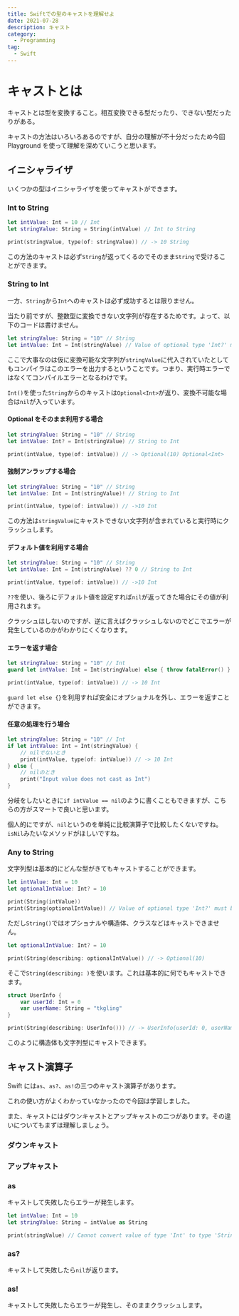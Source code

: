 ```yaml
---
title: Swiftでの型のキャストを理解せよ
date: 2021-07-28
description: キャスト
category:
  - Programming
tag:
  - Swift
---
```


# キャストとは

キャストとは型を変換すること。相互変換できる型だったり、できない型だったりがある。

キャストの方法はいろいろあるのですが、自分の理解が不十分だったため今回 Playground を使って理解を深めていこうと思います。

## イニシャライザ

いくつかの型はイニシャライザを使ってキャストができます。

### Int to String

```swift
let intValue: Int = 10 // Int
let stringValue: String = String(intValue) // Int to String

print(stringValue, type(of: stringValue)) // -> 10 String
```

この方法のキャストは必ず`String`が返ってくるのでそのまま`String`で受けることができます。

### String to Int

一方、`String`から`Int`へのキャストは必ず成功するとは限りません。

当たり前ですが、整数型に変換できない文字列が存在するためです。よって、以下のコードは書けません。

```swift
let stringValue: String = "10" // String
let intValue: Int = Int(stringValue) // Value of optional type 'Int?' must be unwrapped to a value of type 'Int'
```

ここで大事なのは仮に変換可能な文字列が`stringValue`に代入されていたとしてもコンパイラはこのエラーを出力するということです。つまり、実行時エラーではなくてコンパイルエラーとなるわけです。

`Int()`を使った`String`からのキャストは`Optional<Int>`が返り、変換不可能な場合は`nil`が入っています。

#### Optional をそのまま利用する場合

```swift
let stringValue: String = "10" // String
let intValue: Int? = Int(stringValue) // String to Int

print(intValue, type(of: intValue)) // -> Optional(10) Optional<Int>
```

#### 強制アンラップする場合

```swift
let stringValue: String = "10" // String
let intValue: Int = Int(stringValue)! // String to Int

print(intValue, type(of: intValue)) // ->10 Int
```

この方法は`stringValue`にキャストできない文字列が含まれていると実行時にクラッシュします。

#### デフォルト値を利用する場合

```swift
let stringValue: String = "10" // String
let intValue: Int = Int(stringValue) ?? 0 // String to Int

print(intValue, type(of: intValue)) // ->10 Int
```

`??`を使い、後ろにデフォルト値を設定すれば`nil`が返ってきた場合にその値が利用されます。

クラッシュはしないのですが、逆に言えばクラッシュしないのでどこでエラーが発生しているのかがわかりにくくなります。

#### エラーを返す場合

```swift
let stringValue: String = "10" // Int
guard let intValue: Int = Int(stringValue) else { throw fatalError() }

print(intValue, type(of: intValue)) // -> 10 Int
```

`guard let else {}`を利用すれば安全にオプショナルを外し、エラーを返すことができます。

#### 任意の処理を行う場合

```swift
let stringValue: String = "10" // Int
if let intValue: Int = Int(stringValue) {
    // nilでないとき
    print(intValue, type(of: intValue)) // -> 10 Int
} else {
    // nilのとき
    print("Input value does not cast as Int")
}
```

分岐をしたいときに`if intValue == nil`のように書くこともできますが、こちらの方がスマートで良いと思います。

個人的にですが、`nil`というのを単純に比較演算子で比較したくないですね。`isNil`みたいなメソッドがほしいですね。

### Any to String

文字列型は基本的にどんな型がきてもキャストすることができます。

```swift
let intValue: Int = 10
let optionalIntValue: Int? = 10

print(String(intValue))
print(String(optionalIntValue)) // Value of optional type 'Int?' must be unwrapped to a value of type 'Int'
```

ただし`String()`ではオプショナルや構造体、クラスなどはキャストできません。

```swift
let optionalIntValue: Int? = 10

print(String(describing: optionalIntValue)) // -> Optional(10)
```

そこで`String(describing: )`を使います。これは基本的に何でもキャストできます。

```swift
struct UserInfo {
    var userId: Int = 0
    var userName: String = "tkgling"
}

print(String(describing: UserInfo())) // -> UserInfo(userId: 0, userName: "tkgling")
```

このように構造体も文字列型にキャストできます。

## キャスト演算子

Swift には`as`、`as?`、`as!`の三つのキャスト演算子があります。

これの使い方がよくわかっていなかったので今回は学習しました。

また、キャストにはダウンキャストとアップキャストの二つがあります。その違いについてもまずは理解しましょう。

### ダウンキャスト

### アップキャスト

### as

キャストして失敗したらエラーが発生します。

```swift
let intValue: Int = 10
let stringValue: String = intValue as String

print(stringValue) // Cannot convert value of type 'Int' to type 'String' in coercion
```

### as?

キャストして失敗したら`nil`が返ります。

### as!

キャストして失敗したらエラーが発生し、そのままクラッシュします。

<Amazon/>
